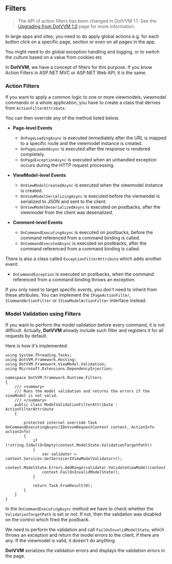 ## Filters

> The API of action filters has been changed in DotVVM 1.1. See the [Upgrading from DotVVM 1.0](/docs/tutorials/how-to-start-upgrade-from-1-0/1-1) page for more information. 

In large apps and sites, you need to do apply global actions e.g. for each button click
on a specific page, section or even on all pages in the app.

You might need to do global exception handling and logging, or to switch the culture based on a value from cookies etc

In **DotVVM**, we have a concept of filters for this purpose. If you know Action Filters
in ASP.NET MVC or ASP.NET Web API, it is the same.


### Action Filters

If you want to apply a common logic to one or more viewmodels, viewmodel commands or a whole application, you have to create a class that derives from `ActionFilterAttribute`.

You can then override any of the method listed below.

+ **Page-level Events**
    - `OnPageLoadingAsync` is executed immediately after the URL is mapped to a specific route and the viewmodel instance is created.
    - `OnPageLoadedAsync` is executed after the response is rendered completely.
    - `OnPageExceptionAsync` is executed when an unhandled exception occurs during the HTTP request processing.

+ **ViewModel-level Events**
    - `OnViewModelCreatedAsync` is executed when the viewmodel instance is created.
    - `OnViewModelSerializingAsync` is executed before the viemwodel is serialized to JSON and sent to the client.
    - `OnViewModelDeserializedAsync` is executed on postbacks, after the viewmodel from the client was deserialized.

+ **Comment-level Events**
    - `OnCommandExecutingAsync` is executed on postbacks, before the command referenced from a command binding is called.
    - `OnCommandExecutedAsync` is executed on postbacks, after the command referenced from a command binding is called.

There is also a class called `ExceptionFilterAttribute` which adds another event:

- `OnCommandException` is executed on postbacks, when the command referenced from a command binding throws an exception.

If you only need to target specific events, you don't need to inherit from these attributes. You can implement the `IPageActionFilter`, `ICommandActionFilter` or `IViewModelActionFilter` interface instead.


### Model Validation using Filters

If you want to perform the model validation before every command, it is not difficult. Actually, **DotVVM** already include 
such filter and registers it for all requests by default. 

Here is how it's implemented:

```CSHARP
using System.Threading.Tasks;
using DotVVM.Framework.Hosting;
using DotVVM.Framework.ViewModel.Validation;
using Microsoft.Extensions.DependencyInjection;

namespace DotVVM.Framework.Runtime.Filters
{
    /// <summary>
    /// Runs the model validation and returns the errors if the viewModel is not valid.
    /// </summary>
    public class ModelValidationFilterAttribute : ActionFilterAttribute
    {

        protected internal override Task OnCommandExecutingAsync(IDotvvmRequestContext context, ActionInfo actionInfo)
        {
            if (!string.IsNullOrEmpty(context.ModelState.ValidationTargetPath))
            {
                var validator = context.Services.GetService<IViewModelValidator>();
                context.ModelState.Errors.AddRange(validator.ValidateViewModel(context.ModelState.ValidationTarget));
                context.FailOnInvalidModelState();
            }

            return Task.FromResult(0);
        }
    }
}
```

In the `OnCommandExecutingAsync` method we have to check whether the `ValidationTargetPath` is set or not. If not, then
the validation was disabled on the control which fired the postback.

We need to perform the validation and call `FailOnInvalidModelState`, which throws an exception and return
the model errors to the client, if there are any. If the viewmodel is valid, it doesn't do anything.

**DotVVM** serializes the validation errors and displays the validation errors in the page.